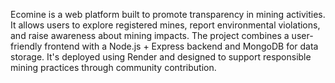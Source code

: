 
Ecomine is a web platform built to promote transparency in mining activities. It allows users to explore registered mines, report environmental violations, and raise awareness about mining impacts. The project combines a user-friendly frontend with a Node.js + Express backend and MongoDB for data storage. It's deployed using Render and designed to support responsible mining practices through community contribution.
